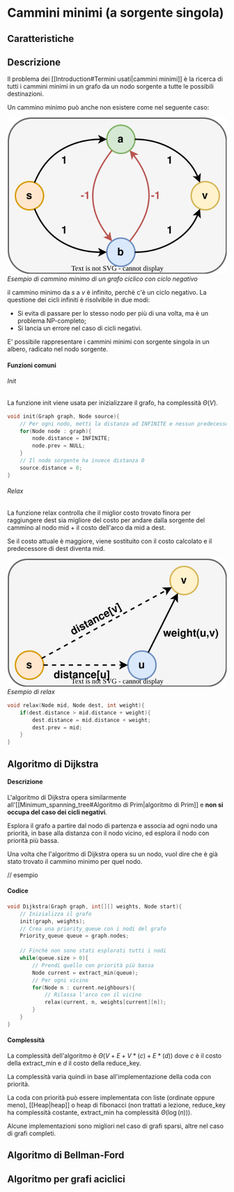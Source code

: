 # Cammini minimi (a sorgente singola)
## Caratteristiche

## Descrizione
Il problema dei [[Introduction#Termini usati|cammini minimi]] è la ricerca di tutti i cammini minimi in un grafo da un nodo sorgente a tutte le possibili destinazioni.

Un cammino minimo può anche non esistere come nel seguente caso:

![Esempio di cammino minimo di un grafo ciclico con ciclo negativo](Images/cyclic_path.svg)
*Esempio di cammino minimo di un grafo ciclico con ciclo negativo*

il cammino minimo da $s$ a $v$ è infinito, perchè c'è un ciclo negativo.
La questione dei cicli infiniti è risolvibile in due modi:
- Si evita di passare per lo stesso nodo per più di una volta, ma è un problema NP-completo;
- Si lancia un errore nel caso di cicli negativi.

E' possibile rappresentare i cammini minimi con sorgente singola in un albero, radicato nel nodo sorgente.

#### Funzioni comuni
###### Init
La funzione init viene usata per inizializzare il grafo, ha complessità $\Theta(V)$.
````c
void init(Graph graph, Node source){
	// Per ogni nodo, metti la distanza ad INFINITE e nessun predecessore
	for(Node node : graph){
		node.distance = INFINITE;
		node.prev = NULL;
	}
	// Il nodo sorgente ha invece distanza 0
	source.distance = 0;
}
````
###### Relax
La funzione relax controlla che il miglior costo trovato finora per raggiungere dest sia migliore del costo per andare dalla sorgente del cammino al nodo mid + il costo dell'arco da mid a dest.

Se il costo attuale è maggiore, viene sostituito con il costo calcolato e il predecessore di dest diventa mid.

![Esempio di relax](Images/relax.svg)
*Esempio di relax*
````c
void relax(Node mid, Node dest, int weight){
	if(dest.distance > mid.distance + weight){
		dest.distance = mid.distance + weight;
		dest.prev = mid;
	}
}
````

## Algoritmo di Dijkstra
#### Descrizione
L'algoritmo di Dijkstra opera similarmente all'[[Minimum_spanning_tree#Algoritmo di Prim|algoritmo di Prim]] e **non si occupa del caso dei cicli negativi**.

Esplora il grafo a partire dal nodo di partenza e associa ad ogni nodo una priorità, in base alla distanza con il nodo vicino, ed esplora il nodo con priorità più bassa.

Una volta che l'algoritmo di Dijkstra opera su un nodo, vuol dire che è già stato trovato il cammino minimo per quel nodo.

// esempio

#### Codice
````c
void Dijkstra(Graph graph, int[][] weights, Node start){
	// Inizializza il grafo
	init(graph, weights);
	// Crea una priority_queue con i nodi del grafo
	Priority_queue queue = graph.nodes;

	// Finchè non sono stati esplorati tutti i nodi
	while(queue.size > 0){
		// Prendi quello con priorità più bassa
		Node current = extract_min(queue);
		// Per ogni vicino
		for(Node n : current.neighbours){
			// Rilassa l'arco con il vicino
			relax(current, n, weights[current][n]);
		}
	}
}
````

#### Complessità
La complessità dell'algoritmo è $\Theta(V+E+V*(c)+E*(d))$ dove $c$ è il costo della extract_min e $d$ il costo della reduce_key.

La complessità varia quindi in base all'implementazione della coda con priorità.

La coda con priorità può essere implementata con liste (ordinate oppure meno), [[Heap|heap]] o heap di fibonacci (non trattati a lezione, reduce_key ha complessità costante, extract_min ha complessità $\Theta(\log(n))$).

Alcune implementazioni sono migliori nel caso di grafi sparsi, altre nel caso di grafi completi.

## Algoritmo di Bellman-Ford

## Algoritmo per grafi aciclici
